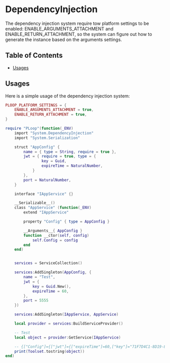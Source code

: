 # DependencyInjection

The dependency injection system require tow platform settings to be enabled: ENABLE_ARGUMENTS_ATTACHMENT and ENABLE_RETURN_ATTACHMENT, so the system can figure out how to generate the instance based on the arguments settings.


## Table of Contents

* [Usages](#usages)



## Usages

Here is a simple usage of the dependency injection system:

```lua
PLOOP_PLATFORM_SETTINGS = {
	ENABLE_ARGUMENTS_ATTACHMENT = true,
	ENABLE_RETURN_ATTACHMENT = true,
}

require "PLoop"(function(_ENV)
    import "System.DependencyInjection"
    import "System.Serialization"

    struct "AppConfig" {
        name = { type = String, require = true },
        jwt = { require = true, type = {
                key = Guid,
                expireTime = NaturalNumber,
            }
        },
        port = NaturalNumber,
    }

    interface "IAppService" {}

    __Serializable__()
    class "AppService" (function(_ENV)
        extend "IAppService"

        property "Config" { type = AppConfig }

        __Arguments__{ AppConfig }
        function __ctor(self, config)
            self.Config = config
        end
    end)


    services = ServiceCollection()

    services:AddSingleton(AppConfig, {
        name = "Test",
        jwt = {
            key = Guid.New(),
            expireTime = 60,
        },
        port = 5555
    })

    services:AddSingleton(IAppService, AppService)

    local provider = services:BuildServiceProvider()

    -- Test
    local object = provider:GetService(IAppService)

    -- {["Config"]={["jwt"]={["expireTime"]=60,["key"]="71F7D4C1-8D19-8976-2356-BD939CD545F8"},["name"]="Test",["port"]=5555}}
    print(Toolset.tostring(object))
end)

```